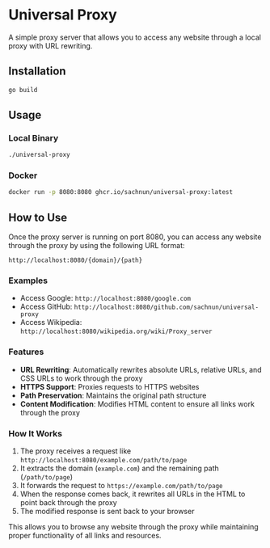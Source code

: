# Universal Proxy

A simple proxy server that allows you to access any website through a local proxy with URL rewriting.

## Installation

```bash
go build
```

## Usage

### Local Binary

```bash
./universal-proxy
```

### Docker

```bash
docker run -p 8080:8080 ghcr.io/sachnun/universal-proxy:latest
```

## How to Use

Once the proxy server is running on port 8080, you can access any website through the proxy by using the following URL format:

```
http://localhost:8080/{domain}/{path}
```

### Examples

- Access Google: `http://localhost:8080/google.com`
- Access GitHub: `http://localhost:8080/github.com/sachnun/universal-proxy`
- Access Wikipedia: `http://localhost:8080/wikipedia.org/wiki/Proxy_server`

### Features

- **URL Rewriting**: Automatically rewrites absolute URLs, relative URLs, and CSS URLs to work through the proxy
- **HTTPS Support**: Proxies requests to HTTPS websites
- **Path Preservation**: Maintains the original path structure
- **Content Modification**: Modifies HTML content to ensure all links work through the proxy

### How It Works

1. The proxy receives a request like `http://localhost:8080/example.com/path/to/page`
2. It extracts the domain (`example.com`) and the remaining path (`/path/to/page`)
3. It forwards the request to `https://example.com/path/to/page`
4. When the response comes back, it rewrites all URLs in the HTML to point back through the proxy
5. The modified response is sent back to your browser

This allows you to browse any website through the proxy while maintaining proper functionality of all links and resources.

